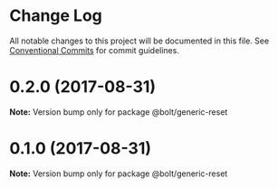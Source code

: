 # Change Log

All notable changes to this project will be documented in this file.
See [Conventional Commits](https://conventionalcommits.org) for commit guidelines.

<a name="0.2.0"></a>
# 0.2.0 (2017-08-31)




**Note:** Version bump only for package @bolt/generic-reset

<a name="0.1.0"></a>
# 0.1.0 (2017-08-31)




**Note:** Version bump only for package @bolt/generic-reset
